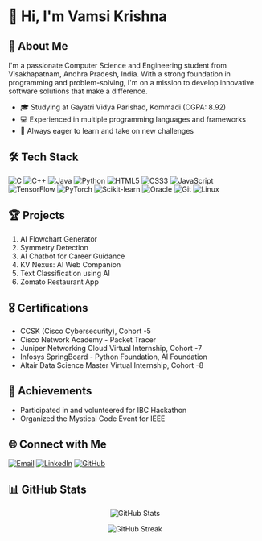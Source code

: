# 👋 Hi, I'm  Vamsi Krishna
## 🚀 About Me

I'm a passionate Computer Science and Engineering student from Visakhapatnam, Andhra Pradesh, India. With a strong foundation in programming and problem-solving, I'm on a mission to develop innovative software solutions that make a difference.

- 🎓 Studying at Gayatri Vidya Parishad, Kommadi (CGPA: 8.92)
- 💻 Experienced in multiple programming languages and frameworks
- 🌱 Always eager to learn and take on new challenges

## 🛠️ Tech Stack

![C](https://img.shields.io/badge/-C-00599C?style=flat-square&logo=c)
![C++](https://img.shields.io/badge/-C++-00599C?style=flat-square&logo=c%2B%2B)
![Java](https://img.shields.io/badge/-Java-007396?style=flat-square&logo=java)
![Python](https://img.shields.io/badge/-Python-3776AB?style=flat-square&logo=python)
![HTML5](https://img.shields.io/badge/-HTML5-E34F26?style=flat-square&logo=html5&logoColor=white)
![CSS3](https://img.shields.io/badge/-CSS3-1572B6?style=flat-square&logo=css3)
![JavaScript](https://img.shields.io/badge/-JavaScript-F7DF1E?style=flat-square&logo=javascript&logoColor=black)
![TensorFlow](https://img.shields.io/badge/-TensorFlow-FF6F00?style=flat-square&logo=tensorflow&logoColor=white)
![PyTorch](https://img.shields.io/badge/-PyTorch-EE4C2C?style=flat-square&logo=pytorch&logoColor=white)
![Scikit-learn](https://img.shields.io/badge/-Scikit_learn-F7931E?style=flat-square&logo=scikit-learn&logoColor=white)
![Oracle](https://img.shields.io/badge/-Oracle-F80000?style=flat-square&logo=oracle&logoColor=white)
![Git](https://img.shields.io/badge/-Git-F05032?style=flat-square&logo=git&logoColor=white)
![Linux](https://img.shields.io/badge/-Linux-FCC624?style=flat-square&logo=linux&logoColor=black)

## 🏆 Projects

1. AI Flowchart Generator
2. Symmetry Detection
3. AI Chatbot for Career Guidance
4. KV Nexus: AI Web Companion
5. Text Classification using AI
6. Zomato Restaurant App

## 🎖️ Certifications

- CCSK (Cisco Cybersecurity), Cohort -5
- Cisco Network Academy - Packet Tracer
- Juniper Networking Cloud Virtual Internship, Cohort -7
- Infosys SpringBoard - Python Foundation, AI Foundation
- Altair Data Science Master Virtual Internship, Cohort -8

## 🌟 Achievements

- Participated in and volunteered for IBC Hackathon
- Organized the Mystical Code Event for IEEE

## 🌐 Connect with Me

[![Email](https://img.shields.io/badge/Email-21131A05C6%40gvpce.ac.in-D14836?style=flat-square&logo=gmail&logoColor=white)](mailto:21131A05C6@gvpce.ac.in)
[![LinkedIn](https://img.shields.io/badge/LinkedIn-Karri_Vamsi_Krishna-0077B5?style=flat-square&logo=linkedin&logoColor=white)](https://www.linkedin.com/in/karri-vamsi-krishna-966537251)
[![GitHub](https://img.shields.io/badge/GitHub-kvcops-181717?style=flat-square&logo=github&logoColor=white)](https://github.com/kvcops)

## 📊 GitHub Stats

<p align="center">
  <img src="https://github-readme-stats.vercel.app/api?username=kvcops&show_icons=true&theme=radical" alt="GitHub Stats" />
</p>

<p align="center">
  <img src="https://github-readme-streak-stats.herokuapp.com/?user=kvcops&theme=radical" alt="GitHub Streak" />
</p>
